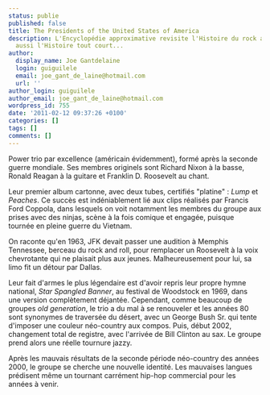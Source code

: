 ```yaml
---
status: publie
published: false
title: The Presidents of the United States of America
description: L'Encyclopédie approximative revisite l'Histoire du rock and roll, mais
  aussi l'Histoire tout court...
author:
  display_name: Joe Gantdelaine
  login: guiguilele
  email: joe_gant_de_laine@hotmail.com
  url: ''
author_login: guiguilele
author_email: joe_gant_de_laine@hotmail.com
wordpress_id: 755
date: '2011-02-12 09:37:26 +0100'
categories: []
tags: []
comments: []
---
```

Power trio par excellence (américain évidemment), formé après la seconde guerre mondiale. Ses membres originels sont Richard Nixon à la basse, Ronald Reagan à la guitare et Franklin D. Roosevelt au chant.

Leur premier album cartonne, avec deux tubes, certifiés "platine" : *Lump* et *Peaches*. Ce succès est indéniablement lié aux clips réalisés par Francis Ford Coppola, dans lesquels on voit notamment les membres du groupe aux prises avec des ninjas, scène à la fois comique et engagée, puisque tournée en pleine guerre du Vietnam.

On raconte qu'en 1963, JFK devait passer une audition à Memphis Tennessee, berceau du rock and roll, pour remplacer un Roosevelt à la voix chevrotante qui ne plaisait plus aux jeunes. Malheureusement pour lui, sa limo fit un détour par Dallas.

Leur fait d'armes le plus légendaire est d'avoir repris leur propre hymne national, *Star Spangled Banner*, au festival de Woodstock en 1969, dans une version complètement déjantée. Cependant, comme beaucoup de groupes *old generation*, le trio a du mal à se renouveler et les années 80 sont synonymes de traversée du désert, avec un George Bush Sr. qui tente d'imposer une couleur néo-country aux compos. Puis, début 2002, changement total de registre, avec l'arrivée de Bill Clinton au sax. Le groupe prend alors une réelle tournure jazzy.

Après les mauvais résultats de la seconde période néo-country des années 2000, le groupe se cherche une nouvelle identité. Les mauvaises langues prédisent même un tournant carrément hip-hop commercial pour les années à venir.

